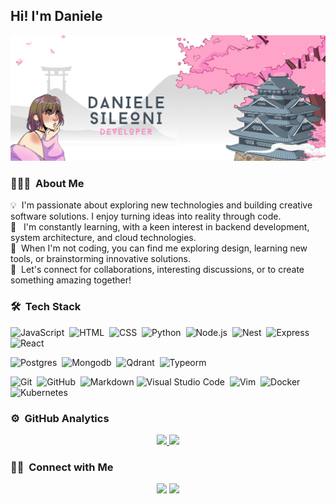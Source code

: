 <h2>Hi! I'm Daniele</h2>

![Daniele Sileoni Banner](https://raw.githubusercontent.com/danisileoni/danisileoni/refs/heads/main/Banner-git-hub.png)


<!-- ## 👋 &nbsp;Hey there! I'm Aditya -->

### 👩🏻‍💻 &nbsp;About Me

💡 &nbsp;I'm passionate about exploring new technologies and building creative software solutions. I enjoy turning ideas into reality through code.\
🌱 &nbsp; I'm constantly learning, with a keen interest in backend development, system architecture, and cloud technologies.\
🎨 &nbsp;When I'm not coding, you can find me exploring design, learning new tools, or brainstorming innovative solutions.\
💬 &nbsp;Let's connect for collaborations, interesting discussions, or to create something amazing together!

### 🛠 &nbsp;Tech Stack

![JavaScript](https://img.shields.io/badge/-JavaScript-05122A?style=flat&logo=javascript)&nbsp;
![HTML](https://img.shields.io/badge/-HTML-05122A?style=flat&logo=HTML5)&nbsp;
![CSS](https://img.shields.io/badge/-CSS-05122A?style=flat&logo=CSS3&logoColor=1572B6)&nbsp;
![Python](https://img.shields.io/badge/-Python-05122A?style=flat&logo=python)&nbsp;
![Node.js](https://img.shields.io/badge/-Node.js-05122A?style=flat&logo=node.js)&nbsp;
![Nest](https://img.shields.io/badge/-Nest-05122A?style=flat&logo=nestjs&logoColor=red)&nbsp;
![Express](https://img.shields.io/badge/-Express-05122A?style=flat&logo=express&logoColor=withe)&nbsp;
![React](https://img.shields.io/badge/-React-05122A?style=flat&logo=react)&nbsp;

![Postgres](https://img.shields.io/badge/-Postgres-05122A?style=flat&logo=postgresql)&nbsp;
![Mongodb](https://img.shields.io/badge/-Mongodb-05122A?style=flat&logo=mongodb)&nbsp;
![Qdrant](https://img.shields.io/badge/-Qdrant-05122A?style=flat&logo=qdrant)&nbsp;
![Typeorm](https://img.shields.io/badge/-Typeorm-05122A?style=flat&logo=typeorm)&nbsp;

![Git](https://img.shields.io/badge/-Git-05122A?style=flat&logo=git)&nbsp;
![GitHub](https://img.shields.io/badge/-GitHub-05122A?style=flat&logo=github)&nbsp;
![Markdown](https://img.shields.io/badge/-Markdown-05122A?style=flat&logo=markdown)
![Visual Studio Code](https://img.shields.io/badge/-Visual%20Studio%20Code-05122A?style=flat&logo=vs-code&logoColor=007ACC)&nbsp;
![Vim](https://img.shields.io/badge/-NeoVim-05122A?style=flat&logo=neovim&logoColor=green)&nbsp;
![Docker](https://img.shields.io/badge/-Docker-05122A?style=flat&logo=docker&logoColor=blue)&nbsp;
![Kubernetes](https://img.shields.io/badge/-Kubernetes-05122A?style=flat&logo=kubernetes&logoColor=blue)&nbsp;

### ⚙️ &nbsp;GitHub Analytics

<p align="center">
<a href="https://github.com/AVS1508">
  <img height="180em" src="https://github-readme-stats-eight-theta.vercel.app/api?username=AVS1508&show_icons=true&theme=algolia&include_all_commits=true&count_private=true"/>
  <img height="180em" src="https://github-readme-stats-eight-theta.vercel.app/api/top-langs/?username=AVS1508&layout=compact&langs_count=8&theme=algolia"/>
</a>
</p>

### 🤝🏻 &nbsp;Connect with Me

<p align="center">
<a href="www.linkedin.com/in/danielesileoni"><img src="https://img.shields.io/badge/-Daniele%20Armando%20Sileoni-0077B5?style=flat&logo=Linkedin&logoColor=white"/></a>
<a href="mailto:danielesileoni4@gmail.com"><img src="https://img.shields.io/badge/-danielesileoni4@gmail.com-D14836?style=flat&logo=Gmail&logoColor=white"/></a>
</p>
